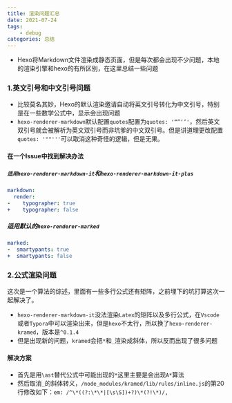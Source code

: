 ```yaml
---
title: 渲染问题汇总
date: 2021-07-24
tags: 
    - debug
categories: 总结
---
```



- Hexo将Markdown文件渲染成静态页面，但是每次都会出现不少问题，本地的渲染引擎和hexo的有所区别，在这里总结一些问题
<!--more-->

### 1.英文引号和中文引号问题

- 比较莫名其妙，Hexo的默认渲染邀请自动将英文引号转化为中文引号，特别是在一些数学公式中，显示会出现问题
- `hexo-renderer-markdown`默认配置`quotes`配置为`quotes: '“”‘’'`，然后英文双引号就会被解析为英文双引号而非坑爹的中文双引号。但是讲道理更改配置`quotes: '""'''`可以取消这种奇怪的逻辑，但是无果。

#### 在一个Issue中找到解决办法

##### `适用hexo-renderer-markdown-it`和`hexo-renderer-markdown-it-plus`

``` yml
markdown:
  render:
-    typographer: true
+    typographer: false
```

##### 适用默认的`hexo-renderer-marked`

``` yml
marked:
-  smartypants: true
+  smartypants: false
```

### 2.公式渲染问题

这次是一个算法的综述，里面有一些多行公式还有矩阵，之前埋下的坑打算这次一起解决了。

- `hexo-renderer-markdown-it`没法渲染`Latex`的矩阵以及多行公式，在`Vscode`或者`Typora`中可以渲染出来，但是`hexo`不太行，所以换了`hexo-renderer-kramed`，版本是`^0.1.4`
- 但是出现新的问题，`kramed`会把`*`和`_`渲染成斜体，所以反而出现了很多问题

#### 解决方案

- 首先是用`\ast`替代公式中可能出现的`*`这里主要是会出现`A*`算法
- 然后取消`_`的斜体转义，`/node_modules/kramed/lib/rules/inline.js`的第20行修改如下：`em: /^\*((?:\*\*|[\s\S])+?)\*(?!\*)/,`
